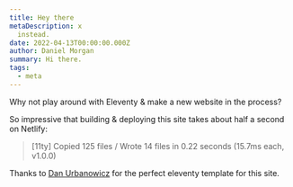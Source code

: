 ```yaml
---
title: Hey there
metaDescription: x
  instead.
date: 2022-04-13T00:00:00.000Z
author: Daniel Morgan
summary: Hi there. 
tags:
  - meta
---
```


Why not play around with Eleventy & make a new website in the process? 

So impressive that building & deploying this site takes about half a second on Netlify: 

> [11ty] Copied 125 files / Wrote 14 files in 0.22 seconds (15.7ms each, v1.0.0)



Thanks to <a href="https://www.danurbanowicz.com">Dan Urbanowicz</a> for the perfect eleventy template for this site.  

